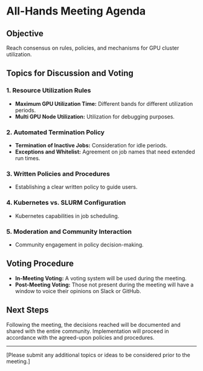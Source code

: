 # All-Hands Meeting Agenda

## Objective
Reach consensus on rules, policies, and mechanisms for GPU cluster utilization.

## Topics for Discussion and Voting
### 1. **Resource Utilization Rules**
   - **Maximum GPU Utilization Time:** Different bands for different utilization periods.
   - **Multi GPU Node Utilization:** Utilization for debugging purposes.

### 2. **Automated Termination Policy**
   - **Termination of Inactive Jobs:** Consideration for idle periods.
   - **Exceptions and Whitelist:** Agreement on job names that need extended run times.

### 3. **Written Policies and Procedures**
   - Establishing a clear written policy to guide users.

### 4. **Kubernetes vs. SLURM Configuration**
   - Kubernetes capabilities in job scheduling.

### 5. **Moderation and Community Interaction**
   - Community engagement in policy decision-making.

## Voting Procedure
   - **In-Meeting Voting:** A voting system will be used during the meeting.
   - **Post-Meeting Voting:** Those not present during the meeting will have a window to voice their opinions on Slack or GitHub.

## Next Steps
Following the meeting, the decisions reached will be documented and shared with the entire community. Implementation will proceed in accordance with the agreed-upon policies and procedures.

---

[Please submit any additional topics or ideas to be considered prior to the meeting.]
